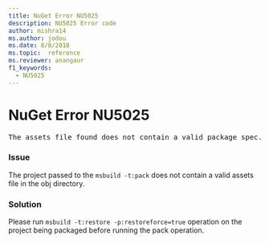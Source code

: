 ```yaml
---
title: NuGet Error NU5025
description: NU5025 Error code
author: mishra14
ms.author: jodou
ms.date: 8/8/2018
ms.topic:  reference
ms.reviewer: anangaur
f1_keywords: 
  - NU5025
---
```


# NuGet Error NU5025
<pre>The assets file found does not contain a valid package spec. Try restoring the project again. The location of the assets file is F:\project\obj\project.assets.json.</pre>

### Issue

The project passed to the `msbuild -t:pack` does not contain a valid assets file in the obj directory.


### Solution

Please run `msbuild -t:restore -p:restoreforce=true` operation on the project being packaged before running the pack operation.

